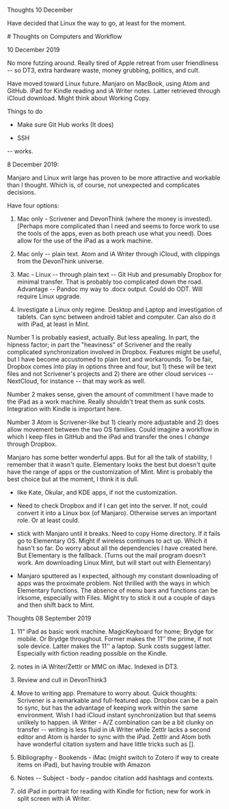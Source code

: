 
Thoughts 10 December

Have decided that Linux the way to go, at least for the moment.

﻿# Thoughts on Computers and Workflow

10 December 2019

No more futzing around. Really tired of Apple retreat from user friendliness -- so DT3, extra hardware waste, money grubbing, politics, and cult.

Have moved toward Linux future. Manjaro on MacBook, using Atom and GitHub. iPad for Kindle reading and iA Writer notes. Latter retrieved through iCloud download. Might think about Working Copy.

Things to do
* Make sure Git Hub works (It does)

* SSH -- works.

8 December 2019:

Manjaro and Linux writ large has proven to be more attractive and workable than I thought. Which is, of course, not unexpected and complicates decisions.

Have four options:

1. Mac only - Scrivener and DevonThink (where the money is invested). [Perhaps more complicated than I need and seems to force work to use the tools of the apps, even as both preach use what you need). Does allow for the use of the iPad as a work machine.

2. Mac only -- plain text. Atom and iA Writer through iCloud, with clippings from the DevonThink universe.

3. Mac - Linux -- through plain text -- Git Hub and presumably Dropbox for minimal transfer. That is probably too complicated down the road. Advantage -- Pandoc my way to .docx output. Could do ODT. Will require Linux upgrade.

4. Investigate a Linux only regime. Desktop and Laptop and investigation of tablets. Can sync between android tablet and computer. Can also do it with iPad, at least in Mint.

Number 1 is probably easiest, actually. But less apealing. In part, the hipness factor; in part the "heaviness" of Scrivener and the really complicated synchronization involved in Dropbox. Features might be useful, but I have become accustomed to plain text and workarounds. To be fair, Dropbox comes into play in options three and four, but 1) these will be text files and not Scrivener's projects and 2) there are other cloud services -- NextCloud, for instance -- that may work as well.

Number 2 makes sense, given the amount of commitment I have made to the iPad as a work machine. Really shouldn't treat them as sunk costs. Integration with Kindle is important here.

Number 3 Atom is Scrivener-like but 1) clearly more adjustable and 2) does allow movement between the two OS families. Could imagine a workflow in which I keep files in GitHub and the iPad and transfer the ones I *change* through Dropbox.

Manjaro has some better wonderful apps. But for all the talk of stability, I remember that it wasn't quite. Elementary looks the best but doesn't quite have the range of apps or the customization of Mint. Mint is probably the best choice but at the moment, I think it is dull.

* like Kate, Okular, and KDE apps, if not the customization.

* Need to check Dropbox and if I can get into the server. If not, could convert it into a Linux box (of Manjaro). Otherwise serves an important role. Or at least could.

* stick with Manjaro until it breaks. Need to copy Home directory. If it fails go to Elementary OS. Might if wireless continues to act up. Which it hasn't so far. Do worry about all the dependencies I have created here. But Elementary is the fallback. (Turns out the mail program doesn't work. Am downloading Linux Mint, but will start out with Elementary)

* Manjaro sputtered as I expected, although my constant downloading of apps was the proximate problem. Not thrilled with the ways in which Elementary functions. The absence of menu bars and functions can be irksome, especially with Files. Might try to stick it out a couple of days and then shift back to Mint.

Thoughts 08 September 2019

1. 11” iPad as basic work machine. MagicKeyboard for home; Brydge for mobile. Or Brydge throughout. Former makes the 11'' the prime, if not sole device. Latter makes the 11'' a laptop. Sunk costs suggest latter. Especially with fiction reading possible on the Kindle.

2. notes in iA Writer/Zettlr or MMC on iMac. Indexed in DT3.

3. Review and cull in DevonThink3

4. Move to writing app. Premature to worry about. Quick thoughts: Scrivener is a remarkable and full-featured app. Dropbox can be a pain to sync, but has the advantage of keeping work within the same environment. Wish I had iCloud instant synchronization but that seems unlikely to happen. iA Writer - A/Z combination can be a bit clunky on transfer -- writing is less fluid in iA Writer while Zettlr lacks a second editor and Atom is harder to sync with the iPad. Zettlr and Atom both have wonderful citation system and have little tricks such as [].

6. Bibliography - Bookends - iMac (might switch to Zotero if way to create items on iPad), but having trouble with Amazon

7. Notes -- Subject - body - pandoc citation add hashtags and contexts.

8. old iPad in portrait for reading with Kindle for fiction; new for work in split screen with iA Writer.
